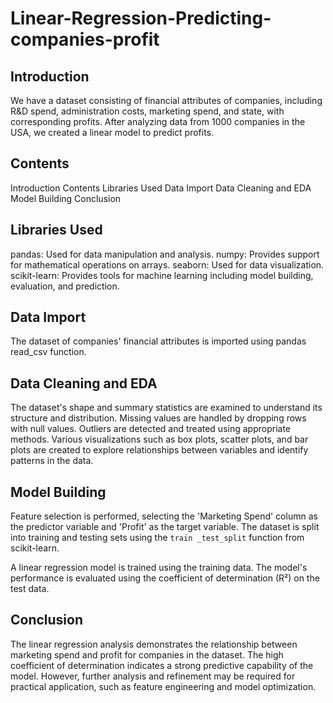# Linear-Regression-Predicting-companies-profit
## Introduction
We have a dataset consisting of financial attributes of companies, including R&amp;D spend, administration costs, marketing spend, and state, with corresponding profits. After analyzing data from 1000 companies in the USA, we created a linear model to predict profits.

## Contents
Introduction
Contents
Libraries Used
Data Import
Data Cleaning and EDA
Model Building
Conclusion
## Libraries Used
pandas: Used for data manipulation and analysis.
numpy: Provides support for mathematical operations on arrays.
seaborn: Used for data visualization.
scikit-learn: Provides tools for machine learning including model building, evaluation, and prediction.

## Data Import
The dataset of companies' financial attributes is imported using pandas read_csv function.

## Data Cleaning and EDA
The dataset's shape and summary statistics are examined to understand its structure and distribution.
Missing values are handled by dropping rows with null values.
Outliers are detected and treated using appropriate methods.
Various visualizations such as box plots, scatter plots, and bar plots are created to explore relationships between variables and identify patterns in the data.

## Model Building
Feature selection is performed, selecting the 'Marketing Spend' column as the predictor variable and 'Profit' as the target variable.
The dataset is split into training and testing sets using the `train
_test_split` function from scikit-learn.

A linear regression model is trained using the training data.
The model's performance is evaluated using the coefficient of determination (R²) on the test data.

## Conclusion
The linear regression analysis demonstrates the relationship between marketing spend and profit for companies in the dataset. The high coefficient of determination indicates a strong predictive capability of the model. However, further analysis and refinement may be required for practical application, such as feature engineering and model optimization.
